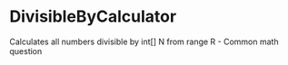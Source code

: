 # DivisibleByCalculator
Calculates all numbers divisible by int[] N from range R - Common math question
